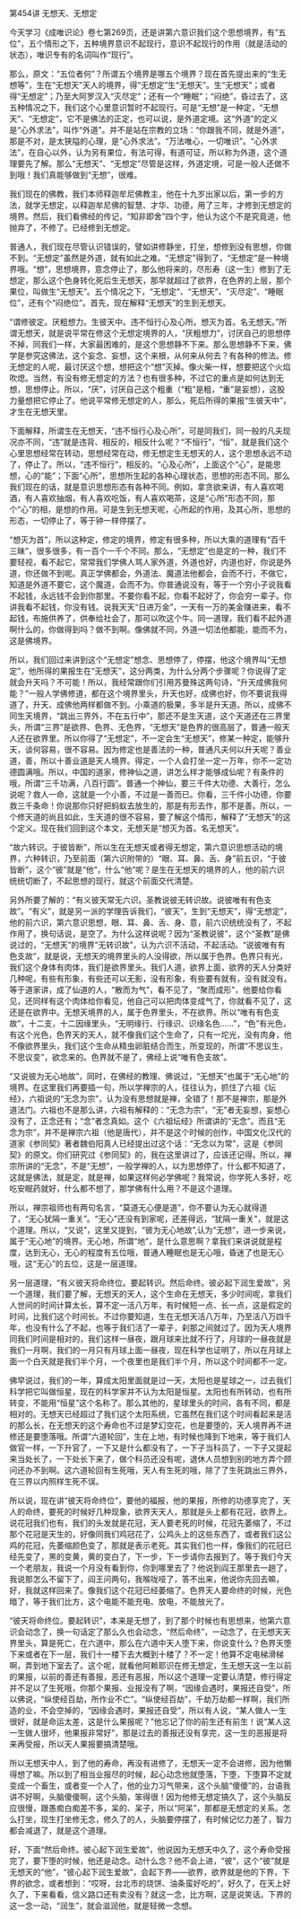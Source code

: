 第454讲 无想天、无想定

今天学习《成唯识论》卷七第269页，还是讲第六意识我们这个思想境界，有“五位”，五个情形之下，五种境界意识不起现行，意识不起现行的作用（就是活动的状态），唯识专有的名词叫作“现行”。

那么，原文：“五位者何”？所谓五个境界是哪五个境界？现在首先提出来的“生无想等”，生在“无想天”天人的境界，得“无想定”生“无想天”。生“无想天”；或者得“无想定”；乃至大阿罗汉入“灭尽定”；还有一个“睡眠”；“闷绝”，昏过去了，这五种情况之下，我们这个心里意识暂时不起现行。可是“无想”是一种定，“无想天”、“无想定”，它不是佛法的正定，也可以说，是外道定境。这“外道”的定义是“心外求法”，叫作“外道”。并不是站在宗教的立场：“你跟我不同，就是外道”，那是不对，是太狭隘的心理，是“心外求法”。“万法唯心，一切唯识”。“心外求法”，在自心以外，认为另有果位，有法可得，有道可证，所以称为外道，这个道理要先了解。那么“无想天”、“无想定”尽管是这样，外道定境，可是一般人还做不到哦！我们真能够做到“无想”，很难。

我们现在的佛教，我们本师释迦牟尼佛教主，他在十九岁出家以后，第一步的方法，就学无想定，以释迦牟尼佛的智慧、才华、功德，用了三年，才修到无想定的境界。然后，我们看佛经的传记，“知非即舍”四个字，他认为这个不是究竟道，他抛弃了，不修了。已经修到无想定。

普通人，我们现在尽管认识错误的，譬如讲修静坐，打坐，想修到没有思想，你做不到。“无想定”虽然是外道，就有如此之难。“无想定”得到了，“无想定”是一种境界哦。“想”，思想境界，意念停止了，那么他将来的，尽形寿（这一生）修到了无想定，那么这个色身转化死后生无想天，那早就超过了欲界，在色界的上层，那个果位，叫做生“无想天”。五个情况之下，“无想定”、“无想天”、“灭尽定”、“睡眠位”，还有个“闷绝位”。首先，现在解释“无想天”的生到无想天。

“谓修彼定。厌粗想力。生彼天中。违不恒行心及心所。想灭为首。名无想天。”所谓无想天，就是说平常在修这个无想定境界的人，“厌粗想力”，讨厌自己的思想停不掉，同我们一样，大家最困难的，是这个思想静不下来。那么思想静不下来，佛学是参究这佛法，这个妄念、妄想，这个来根，从何来从何去？有各种的修法。修无想定的人呢，最讨厌这个想，想把这个“想”灭掉。像火柴一样，想要把这个火焰吹熄。当然，有没有修无想定的方法？也有很多种，不过它的重点是如何达到无想，思想停止。所以，“厌”，讨厌自己这个粗重（“粗”是粗，“重”是妄想），这股力量想把它停止了。他说平常修无想定的人，那么，死后所得的果报“生彼天中”，才生在无想天里。

下面解释，所谓生在无想天，“违不恒行心及心所”，可是同我们，同一般的凡夫现况亦不同，“违”就是违背、相反的，相反什么呢？“不恒行”，“恒”，就是我们这个心里思想经常在转动，思想经常在动，修无想定生无想天的人，这个思想永远不动了，停止了。所以，“违不恒行”，相反的。“心及心所”，上面这个“心”，是能思想，心的“能”；下面“心所”，思想所生起的各种心理状态，思想的形态不同。那么我们现在的话，就是意识思想形态有各种不同。例如，拿贪欲来讲，有人喜欢喝酒，有人喜欢抽烟，有人喜欢吃饭，有人喜欢喝茶，这是“心所”形态不同，那个“心”的相，是想的作用。可是生到无想天呢，心所起的作用，及其心所，思想的形态，一切停止了，等于钟一样停摆了。

“想灭为首”，所以这种定，修定的境界，修定有很多种，所以大乘的道理有“百千三昧”，很多很多，有一百个一千个不同。那么，“无想定”也是定的一种，我们不要轻视，看不起它，常常我们学佛人骂人家外道，外道也好，内道也好，你说是外道，你还做不到呢。真正学佛都会，外道法、魔道法他都会，会而不行，不做它，知道是外道不要它，这个魔道，会而不为。你普通说没有，等于一个穷小子说我看不起钱，永远钱不会到你那里。不要你看不起，你看不起好了，你会穷一辈子。你讲我看不起钱，你没有钱。说我天天“日进万金”，一天有一万的美金赚进来，看不起钱，布施供养了，供奉给社会了，那可以吹这个牛。同一道理，我们看不起外道啊什么的，你做得到吗？做不到啊。像佛就不同，外道一切法他都能，能而不为，这是佛境界。

所以，我们回过来讲到这个“无想定”想念、思想停了，停摆，他这个境界叫“无想定”，他所得的果报生在“无想天”，这分两类，为什么分两个步骤呢？你说得了定就会升天吗？不可能！所以，我经常跟你们引用苏曼殊这两句诗，“升天成佛我何能？”一般人学佛修道，都在这个境界里头，升天也好，成佛也好，你不要说我得道了，升天、成佛他两样都做不到。小乘道的极果，多半是升天道。所以，成佛不同生天境界，“跳出三界外，不在五行中”，那还不是生天道，这个天道还在三界里头，所谓“三界”是欲界、色界、无色界，“无想天”是色界的很高层了，普通一般天人还在欲界里。所以你得了“无想定”，不一定会生“无想天”，修某一种定，能够升天，谈何容易，很不容易。因为修定也是善法的一种，普通凡夫何以升天呢？善业道，善，所以十善业道是天人境界。得定，一个人会打坐一定一万年，你不一定功德圆满哦。所以，中国的道家，修神仙之道，讲怎么样才能够成仙呢？有条件的哦，所谓“三千功满，八百行圆”。普通一个神仙，要三千件大功德、大善行，怎么说呢？救人一命，这就是一个小善，不过是一善而已。你看，三千件小功德，你要救三千条命！你说那你只好把蚂蚁去放生的，那是有形去作，那不是善。所以，一个修天道的尚且如此，生天道的很不容易，要了解这个情形，解释了“无想天”的这个定义。现在我们回到这个本文，无想天是“想灭为首。名无想天”。

“故六转识。于彼皆断”，所以生在无想天或者得无想定，第六意识思想活动的境界，六种转识，乃至前面（第六识附带的）“眼、耳、鼻、舌、身”前五识，“于彼皆断”，这个“彼”就是“他”，什么“他”呢？是生在无想天的境界的人，他的前六识统统切断了，不起思想的现行，就这个前面交代清楚。

另外所要了解的：“有义彼天常无六识。圣教说彼无转识故。说彼唯有有色支故”。“有义”，就是另一派的学理告诉我们，“彼天”，生到“无想天”，得“无想定”，他的前六识，第六意识思想，眼、耳、鼻、舌、身、意，前六识统统没有了，不起作用了，换句话说，是空了。为什么这样说呢？因为“圣教说彼”，这个“圣教”是佛说过的，“无想天”的境界“无转识故”，认为六识不活动，不起活动。“说彼唯有有色支故”，就是说，无想天的境界里头的人没得欲，所以属于色界。色界只有光，我们这个身体有肉体，我们是欲界里头。我们人道，欲界上面，欲界的天人分类好几种呢，有些有形象，有些还可以无影，没有形象，有些要有就有，没有就没有。等于道家讲，成了仙道的人，“散而为气”，看不见了，“聚而成形”，他要给你看见，还同样有这个肉体给你看见，他自己可以把肉体变成气了，你就看不见了，这还是在欲界中。无想天境界的人，属于色界里头，不在欲界。所以“唯有有色支故”，十二支，十二因缘里头，“无明缘行、行缘识、识缘名色……”，“色”有光色，有这个光色，色界天的天人，就不像我们这个生命了，只有一坨光，没有肉身，他不像欲界里头，我们这个生命从精虫卵脏结合而生，所变现的，所谓“不思议生，不思议变”，欲念来的。色界就不是了，佛经上说“唯有色支故”。

“又说彼为无心地故”，同时，在佛经的教理、佛说过，“无想天”也属于“无心地”的境界。在这里我们再要插一句，所以学禅宗的人，往往认为，抓住了六祖《坛经》，六祖说的“无念为宗”，认为没有思想就是禅，全错了！那不是禅宗，那是外道法门。六祖也不是那么讲，六祖有解释的：“无念为宗”，“无”者无妄想，妄想心没有了，正念还有；“念”者念真如。这个《六祖坛经》所谓讲的“无念”。而且“无念为宗”，并不是禅宗六祖（他是唐代），并不是这个时候的创作，中国文化汉代的道家《参同契》著者魏伯阳真人已经提出过这个话：“无念以为常”，这是《参同契》的原文。你们研究过《参同契》的，我在这里讲过了，应该还记得。所以，禅宗所讲的“无念”，不是“无想”，一般学禅的人，以为思想停了，什么都不知道了，这就是佛法，就是定，就是禅，如果这样何必学佛呢？我常说，你学死人多好，吃吃安眠药就好，什么都不想了，那学佛有什么用？不是这个道理。

所以，禅宗祖师也有两句名言，“莫道无心便是道”，你不要认为无心就得道了，“无心犹隔一重关”。“无心”还没有到家呢，还差得远，“犹隔一重关”，就是这个道理。所以，“又说”，这里又提到，“彼为无心地故”,认为“无想”，进一步来说，属于“无心地”的境界。无心地，所谓“地”，是什么意思啊？拿我们来讲说就是程度，达到无心，无心的程度有五位哦，普通人睡眠也是无心哦，昏迷了也是无心哦，这“无心”的五位，这是一层道理。

另一层道理，“有义彼天将命终位。要起转识。然后命终。彼必起下润生爱故”，另一个道理，我们要了解，无想天的天人，这个生命在无想天，多少时间呢，拿我们人世间的时间计算太长，算不定一活八万年，有时候短一点、长一点，这是假定的时间，比我们这个时间长。不过你要知道，生在无想天活八万年，乃至活八万四千年，也没有什么了不起，也等于我们活了一辈子，刹那之间就过了。因为天人境界同我们时间是相对的，我们这样一昼夜，跟月球来比就不行了，月球的一昼夜就是我们一月啊，我们的一月只有月球上面一昼夜，现在科学也证明了，所以在月球上面一个白天就是我们半个月，一个夜里也是我们半个月，所以这个时间都不一定。

佛早说过，我们的一年，算成太阳里面就是过一天，太阳也是星球之一，过去我们科学把它叫做恒星，现在的科学家并不认为太阳是恒星。太阳也有所转动，也有所转变，不能用“恒星”这个名称了。那么其他的，星球里头的时间，各有不同，都是相对的。无想天已经超过了我们这个太阳系统，它虽然在我们这个时间看起来是活的那么长，在无想天的这个寿命也不过是梦幻空花，也是要堕的，天人境界再不进修还是要堕落哦。所谓“六道轮回”，生在上地，有时候也降到下地来，等于我们人做官一样，一下升官了，一下又是什么都没有了，一下子当科员了，一下子又提起来当处长了，一下处长下来了，做个科员还没有呢，退休人员想到别的地方弄个顾问还办不到啊。这六道轮回有生死哦，天人有生死的哦，除了了生死跳出三界外，在三界以内照样生死不误。

所以说，现在讲“彼天将命终位”，要他的福报，他的果报，所修的功德享完了，天人的命终，要死的时候好几种现象，欲界天天人，那就是头上都有花冠，欲界上。说花冠我们也有，我们的头发就是花冠，天人要老死的时候，花冠先萎缩了，不过那个花冠是天生的，好像同我们鸡冠花了，公鸡头上的这些东西了，或者我们这公鸡的花冠，先萎缩颜色变了，那就是表示老死。其实我们也一样，像我们的花冠已经先变了，黑的变黄，黄的变白了，下一步，下一步请你去报到了。等于我们今天一个老朋友，我说一个月没有看到你，你到哪里去了？他说到阎王那里去一趟了，我说那怎么不留下了，阎王问两句，我喉咙哑了，答不出来，他说你先回去嘛，好，我就这样回来了。像我们这个花冠已经萎缩了。色界天人要命终的时候，光色暗了，等于我们比方，这个电能不能充电、放电，不能放光了。

“彼天将命终位。要起转识”，本来是无想了，到了那个时候也有思想来，他第六意识会动念了，换一句话定了那么久也会动念，“然后命终”，一动念了，在无想天天界里头，算是死亡，在六道中，那么在六道中天人堕下来，你说变什么？色界天堕下来或者在下一层，我们十一楼下去大概到十楼了？不一定！他算不定电梯滑梯啊，弄到地下室去了。这个呢，就看他阿赖耶识在修无想定，生无想天这一生以前的果报，以前的善还有善报，恶还有恶报，所以这个道理一定要认清楚，修行得定并不足以了生死哦，你那个果报、业报没有了啊，“因缘会遇时，果报还自受”，所以佛说，“纵使经百劫，所作业不亡”。“纵使经百劫”，千劫万劫都一样啊，我们所造的业，不会空掉的，“因缘会遇时，果报还自受”，所以有人说，“某人做人一生很好，就是命运太差，这是什么果报呢？”他忘记了你的前生还有前生！说“某人这一生做人很坏，他果报非常好”，那是过去的善报还没有享完，这一生的恶报是将来再受报，所以天人果报要搞清楚哦。

所以无想天中人，到了他的寿命，再没有进修了，无想天一定不会进修，因为他懒得想了嘛。所以到了相当业报尽的时候，起心动念他就堕落，下堕，下堕算不定就变成一个畜生，或者变一个人了，他的业力习气带来，这个头脑“傻傻”的，台语我讲不好啊，头脑傻傻啊，这个头脑，笨得很！因为他修无想定搞久了，这个头脑反应很慢，跟愚痴白痴差不多，呆的、呆子，所以“阿呆”，那都是无想定的关系。怎么打坐，现生打坐修无念，修久了的人，头脑要停摆了，有时候记忆力差了，智力都会减退了，就是这个道理。

好，下面“然后命终。彼心起下润生爱故”，他说因为无想天中久了，这个寿命受报完了，要下堕的时候，他还是动念。动什么念？他不会上进，“彼”，这个“彼”就是无想天的“他”，“彼心起下润生爱故”，会起下界——欲界，欲界就是他的下界，下界的欲念，或者想到：“哎呀，台北市的烧饼、油条蛮好吃的”，好久了，在天上好久了，下来看看，信义路口还有卖没有？就这一念，比方啊，这是说笑话。下界的这一念一动，“润生”，就会滋润他，就是轻微一念想。


